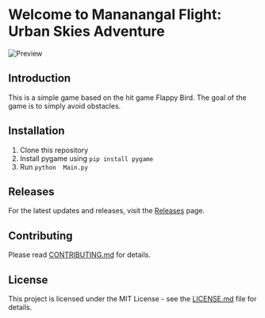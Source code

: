# Welcome to Mananangal Flight: Urban Skies Adventure
![Preview](https://i.imgur.com/xOakABg.gif)
## Introduction
This is a simple game based on the hit game Flappy Bird. The goal of the game is to simply avoid obstacles.

## Installation
1. Clone this repository
2. Install pygame using ``pip install pygame``
3. Run ``python  Main.py``

## Releases
For the latest updates and releases, visit the [Releases](https://github.com/CptZee/Mananangal-Fly/releases) page.

## Contributing
Please read [CONTRIBUTING.md](CONTRIBUTING.md) for details.

## License
This project is licensed under the MIT License - see the [LICENSE.md](LICENSE.md) file for details.

